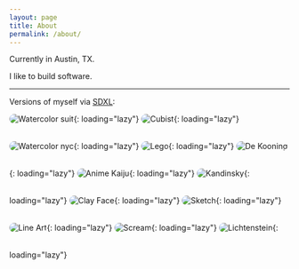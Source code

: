 ```yaml
---
layout: page
title: About
permalink: /about/
---
```


Currently in Austin, TX.

I like to build software.

---

Versions of myself via [SDXL](https://stability.ai/stable-diffusion):

<style>
 img {
     border-radius: 16px;
     margin-bottom: 2rem;
 }
</style>

![Watercolor suit](/assets/images/about/watercolorsuit.png "Watercolor Suit"){: loading="lazy"}
![Cubist](/assets/images/about/cubist.png "Cubist"){: loading="lazy"}
![Watercolor nyc](/assets/images/about/watercolornyc.png "Watercolor NYC"){: loading="lazy"}
![Lego](/assets/images/about/lego.png "Lego"){: loading="lazy"}
![De Kooning](/assets/images/about/deKooning1.png "De Kooning"){: loading="lazy"}
![Anime Kaiju](/assets/images/about/animekaiju.png "Anime Kaiju"){: loading="lazy"}
![Kandinsky](/assets/images/about/Kandinsky.png "Kandinsky"){: loading="lazy"}
![Clay Face](/assets/images/about/clay2.png "Clay Face"){: loading="lazy"}
![Sketch](/assets/images/about/anime.jpg "Sketch"){: loading="lazy"}
![Line Art](/assets/images/about/lineart.png "Line Art"){: loading="lazy"}
![Scream](/assets/images/about/scream.jpg "Scream"){: loading="lazy"}
![Lichtenstein](/assets/images/about/Lichtenstein2.png "Lichtenstein"){: loading="lazy"}

